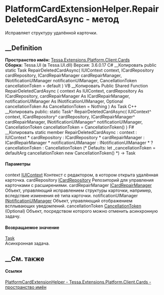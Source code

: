 # PlatformCardExtensionHelper.RepairDeletedCardAsync - метод
Исправляет структуру удалённой карточки.
## __Definition
 **Пространство имён:**
[Tessa.Extensions.Platform.Client.Cards](N_Tessa_Extensions_Platform_Client_Cards.htm)  
 **Сборка:** Tessa.UI (в Tessa.UI.dll) Версия: 3.6.0.17
C# __Копировать
     public static Task RepairDeletedCardAsync(
    	IUIContext context,
    	ICardRepository cardRepository,
    	ICardRepairManager cardRepairManager,
    	INotificationUIManager notificationUIManager,
    	CancellationToken cancellationToken = default
    )
VB __Копировать
     Public Shared Function RepairDeletedCardAsync ( 
    	context As IUIContext,
    	cardRepository As ICardRepository,
    	cardRepairManager As ICardRepairManager,
    	notificationUIManager As INotificationUIManager,
    	Optional cancellationToken As CancellationToken = Nothing
    ) As Task
C++ __Копировать
     public:
    static Task^ RepairDeletedCardAsync(
    	IUIContext^ context, 
    	ICardRepository^ cardRepository, 
    	ICardRepairManager^ cardRepairManager, 
    	INotificationUIManager^ notificationUIManager, 
    	CancellationToken cancellationToken = CancellationToken()
    )
F# __Копировать
     static member RepairDeletedCardAsync : 
            context : IUIContext * 
            cardRepository : ICardRepository * 
            cardRepairManager : ICardRepairManager * 
            notificationUIManager : INotificationUIManager * 
            ?cancellationToken : CancellationToken 
    (* Defaults:
            let _cancellationToken = defaultArg cancellationToken new CancellationToken()
    *)
    -> Task 
#### Параметры
context [IUIContext](T_Tessa_UI_IUIContext.htm)
    Контекст с редактором, в котором открыта удалённая карточка.
cardRepository [ICardRepository](T_Tessa_Cards_ICardRepository.htm)
    Репозиторий для управления карточками с расширениями.
cardRepairManager [ICardRepairManager](T_Tessa_Cards_ICardRepairManager.htm)
    Объект, управляющий исправлением структуры карточки, например, вследствие изменения её типа карточки.
notificationUIManager
[INotificationUIManager](T_Tessa_UI_Notifications_INotificationUIManager.htm)
    Объект, управляющий отображением всплывающих уведомлений.
cancellationToken
[CancellationToken](https://learn.microsoft.com/dotnet/api/system.threading.cancellationtoken)
(Optional)
    Объект, посредством которого можно отменить асинхронную задачу.
#### Возвращаемое значение
[Task](https://learn.microsoft.com/dotnet/api/system.threading.tasks.task)  
Асинхронная задача.
##  __См. также
#### Ссылки
[PlatformCardExtensionHelper -
](T_Tessa_Extensions_Platform_Client_Cards_PlatformCardExtensionHelper.htm)
[Tessa.Extensions.Platform.Client.Cards - пространство
имён](N_Tessa_Extensions_Platform_Client_Cards.htm)
